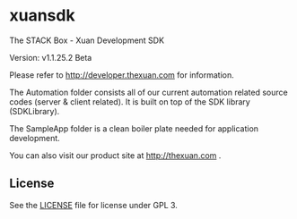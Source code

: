 # xuansdk

The STACK Box - Xuan Development SDK

Version: v1.1.25.2 Beta

Please refer to http://developer.thexuan.com for information.

The Automation folder consists all of our current automation related source codes (server & client related). It is built on top of the SDK library (SDKLibrary).

The SampleApp folder is a clean boiler plate needed for application development.

You can also visit our product site at http://thexuan.com .


## License

See the [LICENSE](LICENSE) file for license under GPL 3.